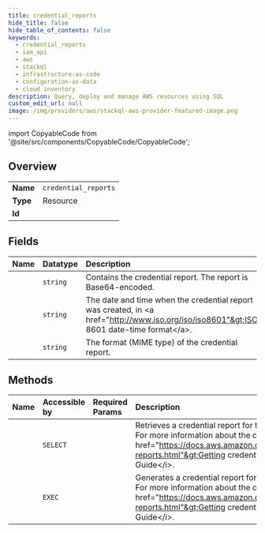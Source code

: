 ```yaml
---
title: credential_reports
hide_title: false
hide_table_of_contents: false
keywords:
  - credential_reports
  - iam_api
  - aws    
  - stackql
  - infrastructure-as-code
  - configuration-as-data
  - cloud inventory
description: Query, deploy and manage AWS resources using SQL
custom_edit_url: null
image: /img/providers/aws/stackql-aws-provider-featured-image.png
---
```


import CopyableCode from '@site/src/components/CopyableCode/CopyableCode';




## Overview
<table><tbody>
<tr><td><b>Name</b></td><td><code>credential_reports</code></td></tr>
<tr><td><b>Type</b></td><td>Resource</td></tr>
<tr><td><b>Id</b></td><td><CopyableCode code="aws.iam_api.credential_reports" /></td></tr>
</tbody></table>

## Fields
| Name | Datatype | Description |
|:-----|:---------|:------------|
| <CopyableCode code="Content" /> | `string` | Contains the credential report. The report is Base64-encoded. |
| <CopyableCode code="GeneratedTime" /> | `string` |  The date and time when the credential report was created, in &lt;a href="http://www.iso.org/iso/iso8601"&gt;ISO 8601 date-time format&lt;/a&gt;. |
| <CopyableCode code="ReportFormat" /> | `string` | The format (MIME type) of the credential report. |
## Methods
| Name | Accessible by | Required Params | Description |
|:-----|:--------------|:----------------|:------------|
| <CopyableCode code="credential_reports_Get" /> | `SELECT` | <CopyableCode code="region" /> |  Retrieves a credential report for the Amazon Web Services account. For more information about the credential report, see &lt;a href="https://docs.aws.amazon.com/IAM/latest/UserGuide/credential-reports.html"&gt;Getting credential reports&lt;/a&gt; in the &lt;i&gt;IAM User Guide&lt;/i&gt;. |
| <CopyableCode code="credential_reports_Generate" /> | `EXEC` | <CopyableCode code="region" /> |  Generates a credential report for the Amazon Web Services account. For more information about the credential report, see &lt;a href="https://docs.aws.amazon.com/IAM/latest/UserGuide/credential-reports.html"&gt;Getting credential reports&lt;/a&gt; in the &lt;i&gt;IAM User Guide&lt;/i&gt;. |
